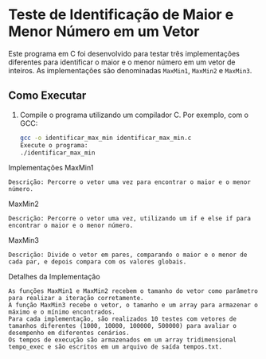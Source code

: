 # Teste de Identificação de Maior e Menor Número em um Vetor

Este programa em C foi desenvolvido para testar três implementações diferentes para identificar o maior e o menor número em um vetor de inteiros. As implementações são denominadas `MaxMin1`, `MaxMin2` e `MaxMin3`.

## Como Executar

1. Compile o programa utilizando um compilador C. Por exemplo, com o GCC:

   ```bash
   gcc -o identificar_max_min identificar_max_min.c
   Execute o programa: 
   ./identificar_max_min

Implementações
MaxMin1

    Descrição: Percorre o vetor uma vez para encontrar o maior e o menor número.
    

MaxMin2

    Descrição: Percorre o vetor uma vez, utilizando um if e else if para encontrar o maior e o menor número.
    

MaxMin3

    Descrição: Divide o vetor em pares, comparando o maior e o menor de cada par, e depois compara com os valores globais.
    

Detalhes da Implementação

    As funções MaxMin1 e MaxMin2 recebem o tamanho do vetor como parâmetro para realizar a iteração corretamente.
    A função MaxMin3 recebe o vetor, o tamanho e um array para armazenar o máximo e o mínimo encontrados.
    Para cada implementação, são realizados 10 testes com vetores de tamanhos diferentes (1000, 10000, 100000, 500000) para avaliar o desempenho em diferentes cenários.
    Os tempos de execução são armazenados em um array tridimensional tempo_exec e são escritos em um arquivo de saída tempos.txt.
